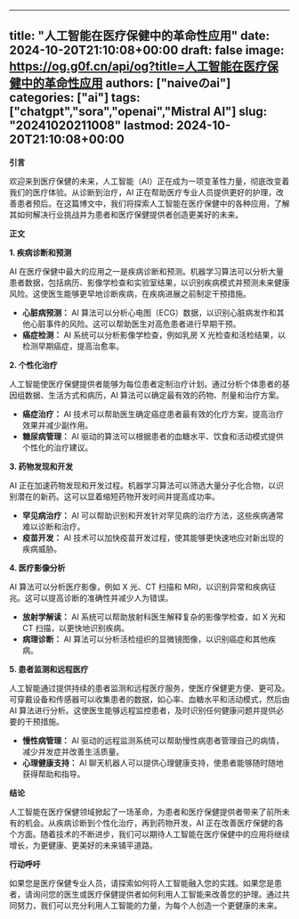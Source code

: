 
---
title: "人工智能在医疗保健中的革命性应用"
date: 2024-10-20T21:10:08+00:00
draft: false
image: https://og.g0f.cn/api/og?title=人工智能在医疗保健中的革命性应用
authors: ["naiveのai"]
categories: ["ai"]
tags: ["chatgpt","sora","openai","Mistral AI"]
slug: "20241020211008"
lastmod: 2024-10-20T21:10:08+00:00
---
**引言**

欢迎来到医疗保健的未来，人工智能（AI）正在成为一项变革性力量，彻底改变着我们的医疗体验。从诊断到治疗，AI 正在帮助医疗专业人员提供更好的护理，改善患者预后。在这篇博文中，我们将探索人工智能在医疗保健中的各种应用，了解其如何解决行业挑战并为患者和医疗保健提供者创造更美好的未来。

**正文**

**1. 疾病诊断和预测**

AI 在医疗保健中最大的应用之一是疾病诊断和预测。机器学习算法可以分析大量患者数据，包括病历、影像学检查和实验室结果，以识别疾病模式并预测未来健康风险。这使医生能够更早地诊断疾病，在疾病进展之前制定干预措施。

- **心脏病预测：** AI 算法可以分析心电图（ECG）数据，以识别心脏病发作和其他心脏事件的风险。这可以帮助医生对高危患者进行早期干预。
- **癌症检测：** AI 系统可以分析影像学检查，例如乳房 X 光检查和活检结果，以检测早期癌症，提高治愈率。

**2. 个性化治疗**

人工智能使医疗保健提供者能够为每位患者定制治疗计划。通过分析个体患者的基因组数据、生活方式和病历，AI 算法可以确定最有效的药物、剂量和治疗方案。

- **癌症治疗：** AI 技术可以帮助医生确定癌症患者最有效的化疗方案，提高治疗效果并减少副作用。
- **糖尿病管理：** AI 驱动的算法可以根据患者的血糖水平、饮食和活动模式提供个性化的治疗建议。

**3. 药物发现和开发**

AI 正在加速药物发现和开发过程。机器学习算法可以筛选大量分子化合物，以识别潜在的新药。这可以显着缩短药物开发时间并提高成功率。

- **罕见病治疗：** AI 可以帮助识别和开发针对罕见病的治疗方法，这些疾病通常难以诊断和治疗。
- **疫苗开发：** AI 技术可以加快疫苗开发过程，使其能够更快速地应对新出现的疾病威胁。

**4. 医疗影像分析**

AI 算法可以分析医疗影像，例如 X 光、CT 扫描和 MRI，以识别异常和疾病征兆。这可以提高诊断的准确性并减少人为错误。

- **放射学解读：** AI 系统可以帮助放射科医生解释复杂的影像学检查，如 X 光和 CT 扫描，以更快地识别疾病。
- **病理诊断：** AI 算法可以分析活检组织的显微镜图像，以识别癌症和其他疾病。

**5. 患者监测和远程医疗**

人工智能通过提供持续的患者监测和远程医疗服务，使医疗保健更方便、更可及。可穿戴设备和传感器可以收集患者的数据，如心率、血糖水平和活动模式，然后由 AI 算法进行分析。这使医生能够远程监控患者，及时识别任何健康问题并提供必要的干预措施。

- **慢性病管理：** AI 驱动的远程监测系统可以帮助慢性病患者管理自己的病情，减少并发症并改善生活质量。
- **心理健康支持：** AI 聊天机器人可以提供心理健康支持，使患者能够随时随地获得帮助和指导。

**结论**

人工智能在医疗保健领域掀起了一场革命，为患者和医疗保健提供者带来了前所未有的机会。从疾病诊断到个性化治疗，再到药物开发，AI 正在改善医疗保健的各个方面。随着技术的不断进步，我们可以期待人工智能在医疗保健中的应用将继续增长，为更健康、更美好的未来铺平道路。

**行动呼吁**

如果您是医疗保健专业人员，请探索如何将人工智能融入您的实践。如果您是患者，请询问您的医生或医疗保健提供者如何利用人工智能来改善您的护理。通过共同努力，我们可以充分利用人工智能的力量，为每个人创造一个更健康的未来。